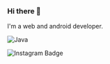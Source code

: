 ### Hi there 👋
 I'm a web and android developer.

![Java](https://img.shields.io/badge/-Java-black?logo=java&amp;style=social)&nbsp;&nbsp;
 
![Instagram Badge](https://img.shields.io/badge/-@hyper_motard_950-F44747?style=flat-square&amp;labelColor=F44747&amp;logo=instagram&amp;logoColor=white&amp;link=https://instagram.com/hyper_motard_950)

<!--
**atukeee/atukeee** is a ✨ _special_ ✨ repository because its `README.md` (this file) appears on your GitHub profile.

Here are some ideas to get you started:

- 🔭 I’m currently working on ...
- 🌱 I’m currently learning ...
- 👯 I’m looking to collaborate on ...
- 🤔 I’m looking for help with ...
- 💬 Ask me about ...
- 📫 How to reach me: ...
- 😄 Pronouns: ...
- ⚡ Fun fact: ...
-->
